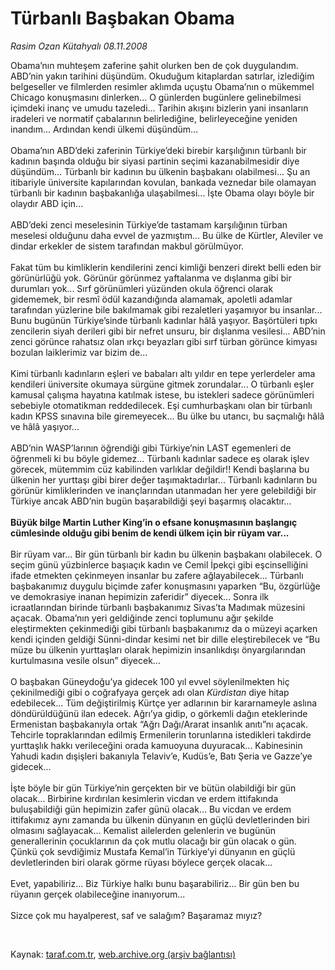 # Türbanlı Başbakan Obama

*Rasim Ozan Kütahyalı 08.11.2008*

<div class="taraf_structure_2col_1zq">
<div class="margen_n">



 <p></p><p>Obama’nın muhteşem zaferine şahit olurken ben de çok duygulandım. ABD’nin yakın tarihini düşündüm. Okuduğum kitaplardan satırlar, izlediğim belgeseller ve filmlerden resimler aklımda uçuştu Obama’nın o mükemmel Chicago konuşmasını dinlerken... O günlerden bugünlere gelinebilmesi içimdeki inanç ve umudu tazeledi... Tarihin akışını bizlerin yani insanların iradeleri ve normatif çabalarının belirlediğine, belirleyeceğine yeniden inandım... Ardından kendi ülkemi düşündüm... <br/><br/>Obama’nın ABD’deki zaferinin Türkiye’deki birebir karşılığının türbanlı bir kadının başında olduğu bir siyasi partinin seçimi kazanabilmesidir diye düşündüm... Türbanlı bir kadının bu ülkenin başbakanı olabilmesi... Şu an itibariyle üniversite kapılarından kovulan, bankada veznedar bile olamayan türbanlı bir kadının başbakanlığa ulaşabilmesi... İşte Obama olayı böyle bir olaydır ABD için... <br/><br/>ABD’deki zenci meselesinin Türkiye’de tastamam karşılığının türban meselesi olduğunu daha evvel de yazmıştım... Bu ülke de Kürtler, Aleviler ve dindar erkekler de sistem tarafından makbul görülmüyor. <br/><br/>Fakat tüm bu kimliklerin kendilerini zenci kimliği benzeri direkt belli eden bir görünürlüğü yok. Görünür görünmez yaftalanma ve dışlanma gibi bir durumları yok... Sırf görünümleri yüzünden okula öğrenci olarak gidememek, bir resmî ödül kazandığında alamamak, apoletli adamlar tarafından yüzlerine bile bakılmamak gibi rezaletleri yaşamıyor bu insanlar... Bunu bugünün Türkiye’sinde türbanlı kadınlar hâlâ yaşıyor. Başörtüleri tıpkı zencilerin siyah derileri gibi bir nefret unsuru, bir dışlanma vesilesi... ABD’nin zenci görünce rahatsız olan ırkçı beyazları gibi sırf türban görünce kimyası bozulan laiklerimiz var bizim de... <br/><br/>Kimi türbanlı kadınların eşleri ve babaları altı yıldır en tepe yerlerdeler ama kendileri üniversite okumaya sürgüne gitmek zorundalar... O türbanlı eşler kamusal çalışma hayatına katılmak istese, bu istekleri sadece görünümleri sebebiyle otomatikman reddedilecek. Eşi cumhurbaşkanı olan bir türbanlı kadın KPSS sınavına bile giremeyecek... Bu ülke bu utancı, bu saçmalığı hâlâ ve hâlâ yaşıyor... <br/><br/>ABD’nin WASP’larının öğrendiği gibi Türkiye’nin LAST egemenleri de öğrenmeli ki bu böyle gidemez... Türbanlı kadınlar sadece eş olarak işlev görecek, mütemmim cüz kabilinden varlıklar değildir!! Kendi başlarına bu ülkenin her yurttaşı gibi birer değer taşımaktadırlar... Türbanlı kadınların bu görünür kimliklerinden ve inançlarından utanmadan her yere gelebildiği bir Türkiye ancak ABD’nin bugün başarabildiği şeyi başarmış olacaktır...<b> <br/><br/>Büyük bilge Martin Luther King’in o efsane konuşmasının başlangıç cümlesinde olduğu gibi benim de kendi ülkem için bir rüyam var...</b> <br/><br/>Bir rüyam var... Bir gün türbanlı bir kadın bu ülkenin başbakanı olabilecek. O seçim günü yüzbinlerce başıaçık kadın ve Cemil İpekçi gibi eşcinselliğini ifade etmekten çekinmeyen insanlar bu zafere ağlayabilecek... Türbanlı başbakanımız duygulu biçimde zafer konuşmasını yaparken “Bu, özgürlüğe ve demokrasiye inanan hepimizin zaferidir” diyecek... Sonra ilk icraatlarından birinde türbanlı başbakanımız Sivas’ta Madımak müzesini açacak. Obama’nın yeri geldiğinde zenci toplumunu ağır şekilde eleştirmekten çekinmediği gibi türbanlı başbakanımız da o müzeyi açarken kendi içinden geldiği Sünni-dindar kesimi net bir dille eleştirebilecek ve “Bu müze bu ülkenin yurttaşları olarak hepimizin insanlıkdışı önyargılarından kurtulmasına vesile olsun” diyecek... <br/><br/>O başbakan Güneydoğu’ya gidecek 100 yıl evvel söylenilmekten hiç çekinilmediği gibi o coğrafyaya gerçek adı olan <i>Kürdistan</i> diye hitap edebilecek... Tüm değiştirilmiş Kürtçe yer adlarının bir kararnameyle aslına döndürüldüğünü ilan edecek. Ağrı’ya gidip, o görkemli dağın eteklerinde Ermenistan başbakanıyla ortak “Ağrı Dağı/Ararat insanlık anıtı”nı açacak. Tehcirle topraklarından edilmiş Ermenilerin torunlarına istedikleri takdirde yurttaşlık hakkı verileceğini orada kamuoyuna duyuracak... Kabinesinin Yahudi kadın dışişleri bakanıyla Telaviv’e, Kudüs’e, Batı Şeria ve Gazze’ye gidecek... <br/><br/>İşte böyle bir gün Türkiye’nin gerçekten bir ve bütün olabildiği bir gün olacak... Birbirine kırdırılan kesimlerin vicdan ve erdem ittifakında buluşabildiği gün hepimizin zafer günü olacak... Bu vicdan ve erdem ittifakımız aynı zamanda bu ülkenin dünyanın en güçlü devletlerinden biri olmasını sağlayacak... Kemalist ailelerden gelenlerin ve bugünün generallerinin çocuklarının da çok mutlu olacağı bir gün olacak o gün. Çünkü çok sevdiğimiz Mustafa Kemal’in Türkiye’yi dünyanın en güçlü devletlerinden biri olarak görme rüyası böylece gerçek olacak... <br/><br/>Evet, yapabiliriz... Biz Türkiye halkı bunu başarabiliriz... Bir gün ben bu rüyanın gerçek olabileceğine inanıyorum... <br/><br/>Sizce çok mu hayalperest, saf ve salağım? Başaramaz mıyız?</p>

<br/>


<div id="taraf_not">
</div>

</div>


</div>

Kaynak: [taraf.com.tr](http://taraf.com.tr:80/makale/2585.htm), [web.archive.org (arşiv bağlantısı)](http://web.archive.org/web/20090214045657/http://taraf.com.tr:80/makale/2585.htm)
